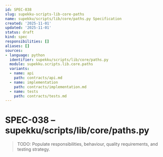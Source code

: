 ```yaml
---
id: SPEC-038
slug: supekku-scripts-lib-core-paths
name: supekku/scripts/lib/core/paths.py Specification
created: '2025-11-01'
updated: '2025-11-01'
status: draft
kind: spec
responsibilities: []
aliases: []
sources:
- language: python
  identifier: supekku/scripts/lib/core/paths.py
  module: supekku.scripts.lib.core.paths
  variants:
  - name: api
    path: contracts/api.md
  - name: implementation
    path: contracts/implementation.md
  - name: tests
    path: contracts/tests.md
---
```


# SPEC-038 – supekku/scripts/lib/core/paths.py

> TODO: Populate responsibilities, behaviour, quality requirements, and testing strategy.
